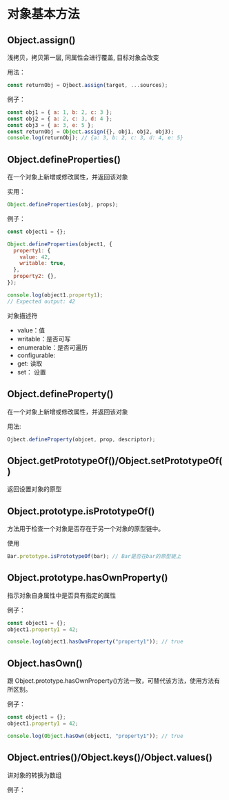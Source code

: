 # 对象基本方法

## Object.assign()

浅拷贝，拷贝第一层, 同属性会进行覆盖, 目标对象会改变

用法：

```js
const returnObj = Ojbect.assign(target, ...sources);
```

例子：

```js
const obj1 = { a: 1, b: 2, c: 3 };
const obj2 = { a: 2, c: 3, d: 4 };
const obj3 = { a: 3, e: 5 };
const returnObj = Object.assign({}, obj1, obj2, obj3);
console.log(returnObj); // {a: 3, b: 2, c: 3, d: 4, e: 5}
```

## Object.defineProperties()

在一个对象上新增或修改属性，并返回该对象

实用：

```js
Object.defineProperties(obj, props);
```

例子：

```js
const object1 = {};

Object.defineProperties(object1, {
  property1: {
    value: 42,
    writable: true,
  },
  property2: {},
});

console.log(object1.property1);
// Expected output: 42
```

对象描述符

- value：值
- writable：是否可写
- enumerable：是否可遍历
- configurable:
- get: 读取
- set： 设置

## Object.defineProperty()

在一个对象上新增或修改属性，并返回该对象

用法:

```js
Ojbect.defineProperty(objcet, prop, descriptor);
```

## Object.getPrototypeOf()/Object.setPrototypeOf()

返回设置对象的原型

## Object.prototype.isPrototypeOf()

方法用于检查一个对象是否存在于另一个对象的原型链中。

使用

```js
Bar.prototype.isPrototypeOf(bar); // Bar是否在bar的原型链上
```

## Object.prototype.hasOwnProperty()

指示对象自身属性中是否具有指定的属性

例子：

```js
const object1 = {};
object1.property1 = 42;

console.log(object1.hasOwnProperty("property1")); // true
```

## Object.hasOwn()

跟 Object.prototype.hasOwnProperty()方法一致，可替代该方法，使用方法有所区别。

例子：

```js
const object1 = {};
object1.property1 = 42;

console.log(Object.hasOwn(object1, "property1")); // true
```

## Object.entries()/Object.keys()/Object.values()

讲对象的转换为数组

例子：
